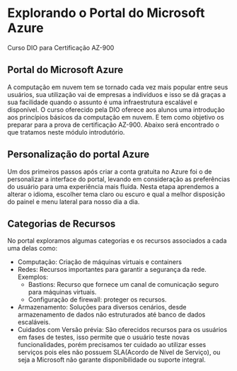 # Explorando o Portal do Microsoft Azure
Curso DIO para Certificação AZ-900

## Portal do Microsoft Azure

A computação em nuvem tem se tornado cada vez mais popular entre seus usuários, sua utilização vai de empresas a indivíduos e isso se dá graças a sua facilidade quando o assunto é uma infraestrutura escalável e disponível. O curso oferecido pela DIO oferece aos alunos uma introdução aos princípios básicos da computação em nuvem. E tem como objetivo os preparar para a prova de certificação AZ-900.
Abaixo será encontrado o que tratamos neste módulo introdutório.

## Personalização do portal Azure

Um dos primeiros passos após criar a conta gratuita no Azure foi o de personalizar a interface do portal, levando em consideração as preferências do usuário para uma experiência mais fluida. Nesta etapa aprendemos a alterar o idioma, escolher tema claro ou escuro e qual a melhor disposição do painel e menu lateral para nosso dia a dia.  

## Categorias de Recursos

No portal exploramos algumas categorias e os recursos associados a cada uma delas como:
* Computação: Criação de máquinas virtuais e containers
* Redes: Recursos importantes para garantir a segurança da rede. Exemplos:
    - Bastions: Recurso que fornece um canal de comunicação seguro para máquinas virtuais.
    - Configuração de firewall: proteger os recursos.
* Armazenamento: Soluções para diversos cenários, desde armazenamento de dados não estruturados até banco de dados escaláveis.
* Cuidados com Versão prévia: São oferecidos recursos para os usuários em fases de testes, isso permite que o usuário teste novas funcionalidades, porém precisamos ter cuidado ao utilizar esses serviços pois eles não possuem SLA(Acordo de Nível de Serviço), ou seja a Microsoft não garante disponibilidade ou suporte integral. 

